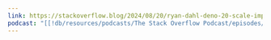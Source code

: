 ```yaml
---
link: https://stackoverflow.blog/2024/08/20/ryan-dahl-deno-20-scale-improve-npm-nodejs/
podcast: "[[!db/resources/podcasts/The Stack Overflow Podcast/episodes/Ryan Dahl explains why Deno had to evolve with version 2.0|Ryan Dahl explains why Deno had to evolve with version 2.0]]"
---
```

